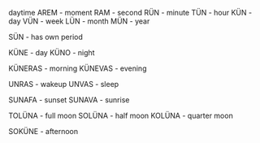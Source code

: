 daytime
AREM - moment
RAM - second
RÜN - minute
TÜN - hour
KÜN - day
VÜN - week
LÜN - month
MÜN - year

SÜN - has own period


KÜNE - day
KÜNO - night

KÜNERAS - morning
KÜNEVAS - evening 

UNRAS - wakeup
UNVAS - sleep

SUNAFA - sunset
SUNAVA - sunrise

TOLÜNA - full moon
SOLÜNA - half moon
KOLÜNA - quarter moon

SOKÜNE - afternoon

